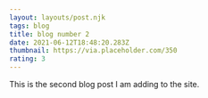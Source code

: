 ```yaml
---
layout: layouts/post.njk
tags: blog
title: blog number 2
date: 2021-06-12T18:48:20.283Z
thumbnail: https://via.placeholder.com/350
rating: 3
---
```

This is the second blog post I am adding to the site.